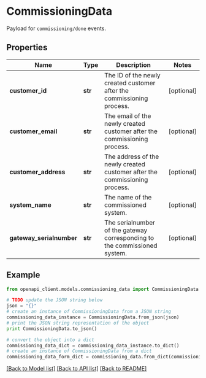 # CommissioningData

Payload for `commissioning/done` events.

## Properties
Name | Type | Description | Notes
------------ | ------------- | ------------- | -------------
**customer_id** | **str** | The ID of the newly created customer after the commissioning process. | [optional] 
**customer_email** | **str** | The email of the newly created customer after the commissioning process. | [optional] 
**customer_address** | **str** | The address of the newly created customer after the commissioning process. | [optional] 
**system_name** | **str** | The name of the commissioned system. | [optional] 
**gateway_serialnumber** | **str** | The serialnumber of the gateway corresponding to the commissioned system. | [optional] 

## Example

```python
from openapi_client.models.commissioning_data import CommissioningData

# TODO update the JSON string below
json = "{}"
# create an instance of CommissioningData from a JSON string
commissioning_data_instance = CommissioningData.from_json(json)
# print the JSON string representation of the object
print CommissioningData.to_json()

# convert the object into a dict
commissioning_data_dict = commissioning_data_instance.to_dict()
# create an instance of CommissioningData from a dict
commissioning_data_form_dict = commissioning_data.from_dict(commissioning_data_dict)
```
[[Back to Model list]](../README.md#documentation-for-models) [[Back to API list]](../README.md#documentation-for-api-endpoints) [[Back to README]](../README.md)


